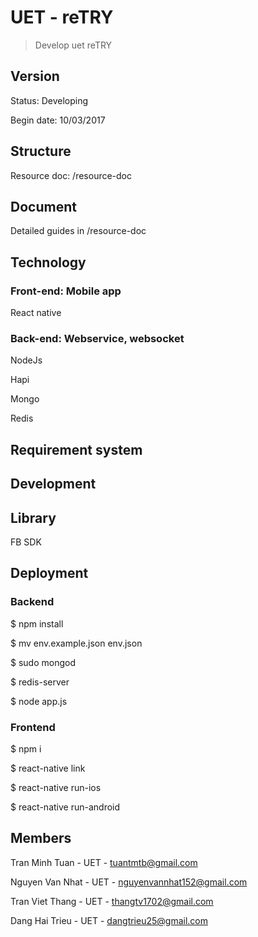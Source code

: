 # UET - reTRY

> Develop uet reTRY

## Version
Status: Developing

Begin date: 10/03/2017

## Structure

Resource doc: /resource-doc

## Document

Detailed guides in /resource-doc

## Technology

### Front-end: Mobile app

React native

### Back-end: Webservice, websocket

NodeJs

Hapi

Mongo

Redis


## Requirement system


## Development


## Library

FB SDK

## Deployment

### Backend 

$ npm install 

$ mv env.example.json env.json

$ sudo mongod

$ redis-server

$ node app.js

### Frontend

$ npm i

$ react-native link

$ react-native run-ios

$ react-native run-android



## Members

Tran Minh Tuan - UET - tuantmtb@gmail.com

Nguyen Van Nhat - UET - nguyenvannhat152@gmail.com

Tran Viet Thang - UET - thangtv1702@gmail.com

Dang Hai Trieu - UET - dangtrieu25@gmail.com
